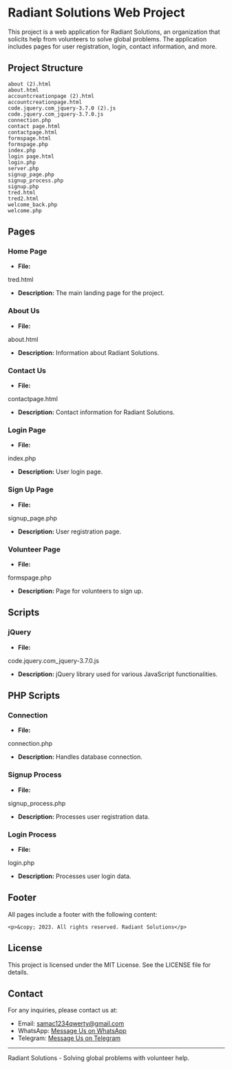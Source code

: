 # Radiant Solutions Web Project

This project is a web application for Radiant Solutions, an organization that solicits help from volunteers to solve global problems. The application includes pages for user registration, login, contact information, and more.

## Project Structure

```
about (2).html
about.html
accountcreationpage (2).html
accountcreationpage.html
code.jquery.com_jquery-3.7.0 (2).js
code.jquery.com_jquery-3.7.0.js
connection.php
contact page.html
contactpage.html
formspage.html
formspage.php
index.php
login page.html
login.php
server.php
signup_page.php
signup_process.php
signup.php
tred.html
tred2.html
welcome_back.php
welcome.php
```

## Pages

### Home Page
- **File:** 

tred.html


- **Description:** The main landing page for the project.

### About Us
- **File:** 

about.html


- **Description:** Information about Radiant Solutions.

### Contact Us
- **File:** 

contactpage.html


- **Description:** Contact information for Radiant Solutions.

### Login Page
- **File:** 

index.php


- **Description:** User login page.

### Sign Up Page
- **File:** 

signup_page.php


- **Description:** User registration page.

### Volunteer Page
- **File:** 

formspage.php


- **Description:** Page for volunteers to sign up.

## Scripts

### jQuery
- **File:** 

code.jquery.com_jquery-3.7.0.js


- **Description:** jQuery library used for various JavaScript functionalities.

## PHP Scripts

### Connection
- **File:** 

connection.php


- **Description:** Handles database connection.

### Signup Process
- **File:** 

signup_process.php


- **Description:** Processes user registration data.

### Login Process
- **File:** 

login.php


- **Description:** Processes user login data.

## Footer

All pages include a footer with the following content:
```
<p>&copy; 2023. All rights reserved. Radiant Solutions</p>
```

## License

This project is licensed under the MIT License. See the LICENSE file for details.

## Contact

For any inquiries, please contact us at:
- Email: samac1234qwerty@gmail.com
- WhatsApp: [Message Us on WhatsApp](https://wa.me/+233504555100)
- Telegram: [Message Us on Telegram](https://t.me/+233201318979)

---

Radiant Solutions - Solving global problems with volunteer help.
